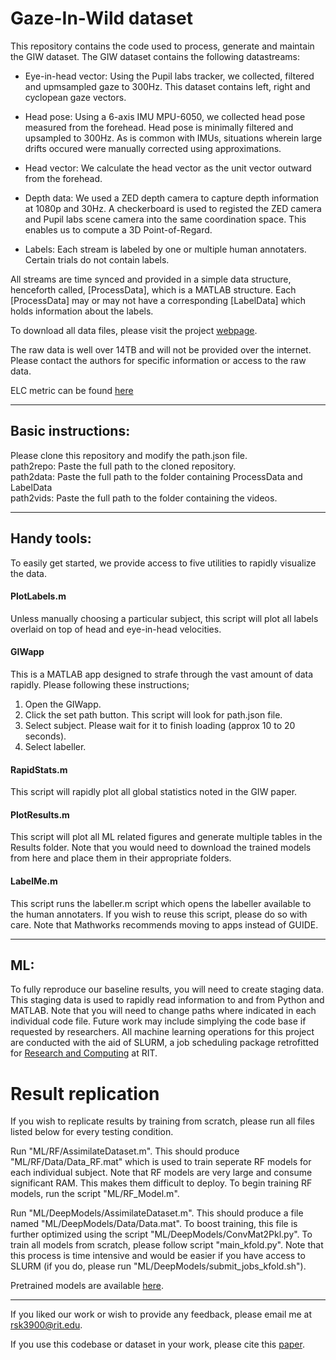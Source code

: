 # Gaze-In-Wild dataset

This repository contains the code used to process, generate and maintain the GIW dataset. The GIW dataset contains the following datastreams:

* Eye-in-head vector: Using the Pupil labs tracker, we collected, filtered and upmsampled gaze to 300Hz. This dataset contains left, right and cyclopean gaze vectors.

* Head pose: Using a 6-axis IMU MPU-6050, we collected head pose measured from the forehead. Head pose is minimally filtered and upsampled to 300Hz. As is common with IMUs, situations wherein large drifts occured were manually corrected using approximations.

* Head vector: We calculate the head vector as the unit vector outward from the forehead.

* Depth data: We used a ZED depth camera to capture depth information at 1080p and 30Hz. A checkerboard is used to registed the ZED camera and Pupil labs scene camera into the same coordination space. This enables us to compute a 3D Point-of-Regard.

* Labels: Each stream is labeled by one or multiple human annotaters. Certain trials do not contain labels.

All streams are time synced and provided in a simple data structure, henceforth called, [ProcessData], which is a MATLAB structure. Each [ProcessData] may or may not have a corresponding [LabelData] which holds information about the labels.

To download all data files, please visit the project [webpage](http://www.cis.rit.edu/~rsk3900/gaze-in-wild/).

The raw data is well over 14TB and will not be provided over the internet. Please contact the authors for specific information or access to the raw data.

ELC metric can be found [here](https://bitbucket.org/GeorgeARYoung/elc_metric/src/master/)

----------------------------
## Basic instructions:

Please clone this repository and modify the path.json file.<br/>
path2repo: Paste the full path to the cloned repository.<br/>
path2data: Paste the full path to the folder containing ProcessData and LabelData<br/>
path2vids: Paste the full path to the folder containing the videos.<br/>

----------------------------
## Handy tools:

To easily get started, we provide access to five utilities to rapidly visualize the data.

#### PlotLabels.m
Unless manually choosing a particular subject, this script will plot all labels overlaid on top of head and eye-in-head velocities.

#### GIWapp

This is a MATLAB app designed to strafe through the vast amount of data rapidly.
Please following these instructions;
1. Open the GIWapp.
2. Click the set path button. This script will look for path.json file.
3. Select subject. Please wait for it to finish loading (approx 10 to 20 seconds).
4. Select labeller.

#### RapidStats.m
This script will rapidly plot all global statistics noted in the GIW paper.

#### PlotResults.m
This script will plot all ML related figures and generate multiple tables in the Results folder. Note that you would need to download the trained models from here and place them in their appropriate folders.

#### LabelMe.m
This script runs the labeller.m script which opens the labeller available to the human annotaters. If you wish to reuse this script, please do so with care. Note that Mathworks recommends moving to apps instead of GUIDE.

---------------------------
## ML:

To fully reproduce our baseline results, you will need to create staging data. This staging data is used to rapidly read information to and from Python and MATLAB. Note that you will need to change paths where indicated in each individual code file. Future work may include simplying the code base if requested by researchers. All machine learning operations for this project are conducted with the aid of SLURM, a job scheduling package retrofitted for [Research and Computing](https://www.rit.edu/researchcomputing/) at RIT. 

# Result replication
If you wish to replicate results by training from scratch, please run all files listed below for every testing condition.

Run "ML/RF/AssimilateDataset.m". This should produce "ML/RF/Data/Data_RF.mat" which is used to train seperate RF models for each individual subject. Note that RF models are very large and consume significant RAM. This makes them difficult to deploy. To begin training RF models, run the script "ML/RF_Model.m".

Run "ML/DeepModels/AssimilateDataset.m". This should produce a file named "ML/DeepModels/Data/Data.mat". To boost training, this file is further optimized using the script "ML/DeepModels/ConvMat2Pkl.py". To train all models from scratch, please follow script "main_kfold.py". Note that this process is time intensive and would be easier if you have access to SLURM (if you do, please run "ML/DeepModels/submit_jobs_kfold.sh").

Pretrained models are available [here](https://drive.google.com/open?id=176sbXB3sXF-gJqZEhWEV-OxQtgtXKq_P).

---------------------------
If you liked our work or wish to provide any feedback, please email me at rsk3900@rit.edu.

If you use this codebase or dataset in your work, please cite this [paper](https://arxiv.org/abs/1905.13146).
